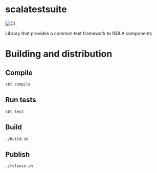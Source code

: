 # scalatestsuite
![CI](https://github.com/NDLANO/scalatestsuite/workflows/CI/badge.svg)

Library that provides a common test framework to NDLA components

# Building and distribution

## Compile
    sbt compile

## Run tests
    sbt test

## Build
    ./build.sh

## Publish
    ./release.sh
